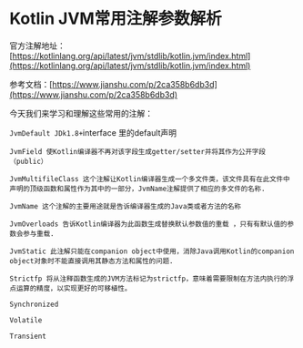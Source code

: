 # Kotlin JVM常用注解参数解析

官方注解地址：[https://kotlinlang.org/api/latest/jvm/stdlib/kotlin.jvm/index.html](https://kotlinlang.org/api/latest/jvm/stdlib/kotlin.jvm/index.html)

参考文档：[https://www.jianshu.com/p/2ca358b6db3d](https://www.jianshu.com/p/2ca358b6db3d)

今天我们来学习和理解这些常用的注解：

`JvmDefault JDk1.8+`interface 里的default声明

`JvmField 使Kotlin编译器不再对该字段生成getter/setter并将其作为公开字段（public）`

`JvmMultifileClass 这个注解让Kotlin编译器生成一个多文件类，该文件具有在此文件中声明的顶级函数和属性作为其中的一部分，JvmName注解提供了相应的多文件的名称.`

`JvmName 这个注解的主要用途就是告诉编译器生成的Java类或者方法的名称`

`JvmOverloads 告诉Kotlin编译器为此函数生成替换默认参数值的重载 ，只有有默认值的参数会参与重载.`

`JvmStatic 此注解只能在companion object中使用，消除Java调用Kotlin的companion object对象时不能直接调用其静态方法和属性的问题.`

`Strictfp 将从注释函数生成的JVM方法标记为strictfp，意味着需要限制在方法内执行的浮点运算的精度，以实现更好的可移植性。`

`Synchronized`

`Volatile`

`Transient`



